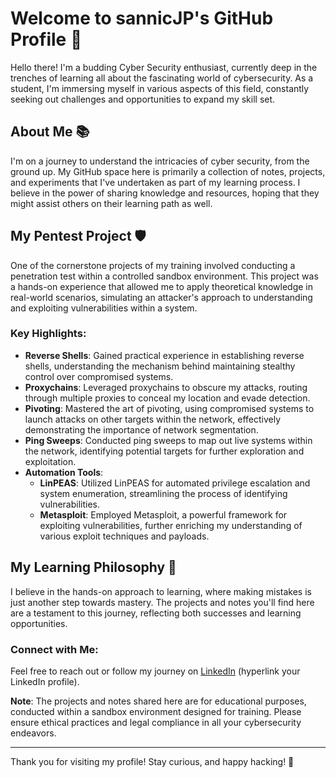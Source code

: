 # Welcome to sannicJP's GitHub Profile 👋

Hello there! I'm a budding Cyber Security enthusiast, currently deep in the trenches of learning all about the fascinating world of cybersecurity. As a student, I'm immersing myself in various aspects of this field, constantly seeking out challenges and opportunities to expand my skill set.

## About Me 📚

I'm on a journey to understand the intricacies of cyber security, from the ground up. My GitHub space here is primarily a collection of notes, projects, and experiments that I've undertaken as part of my learning process. I believe in the power of sharing knowledge and resources, hoping that they might assist others on their learning path as well.

## My Pentest Project 🛡️

One of the cornerstone projects of my training involved conducting a penetration test within a controlled sandbox environment. This project was a hands-on experience that allowed me to apply theoretical knowledge in real-world scenarios, simulating an attacker's approach to understanding and exploiting vulnerabilities within a system.

### Key Highlights:

- **Reverse Shells**: Gained practical experience in establishing reverse shells, understanding the mechanism behind maintaining stealthy control over compromised systems.
- **Proxychains**: Leveraged proxychains to obscure my attacks, routing through multiple proxies to conceal my location and evade detection.
- **Pivoting**: Mastered the art of pivoting, using compromised systems to launch attacks on other targets within the network, effectively demonstrating the importance of network segmentation.
- **Ping Sweeps**: Conducted ping sweeps to map out live systems within the network, identifying potential targets for further exploration and exploitation.
- **Automation Tools**:
  - **LinPEAS**: Utilized LinPEAS for automated privilege escalation and system enumeration, streamlining the process of identifying vulnerabilities.
  - **Metasploit**: Employed Metasploit, a powerful framework for exploiting vulnerabilities, further enriching my understanding of various exploit techniques and payloads.

## My Learning Philosophy 🌱

I believe in the hands-on approach to learning, where making mistakes is just another step towards mastery. The projects and notes you'll find here are a testament to this journey, reflecting both successes and learning opportunities.

### Connect with Me:

Feel free to reach out or follow my journey on [LinkedIn](https://www.linkedin.com/in/jpsannicolas/) (hyperlink your LinkedIn profile).

**Note**: The projects and notes shared here are for educational purposes, conducted within a sandbox environment designed for training. Please ensure ethical practices and legal compliance in all your cybersecurity endeavors.

---

Thank you for visiting my profile! Stay curious, and happy hacking! 🚀
